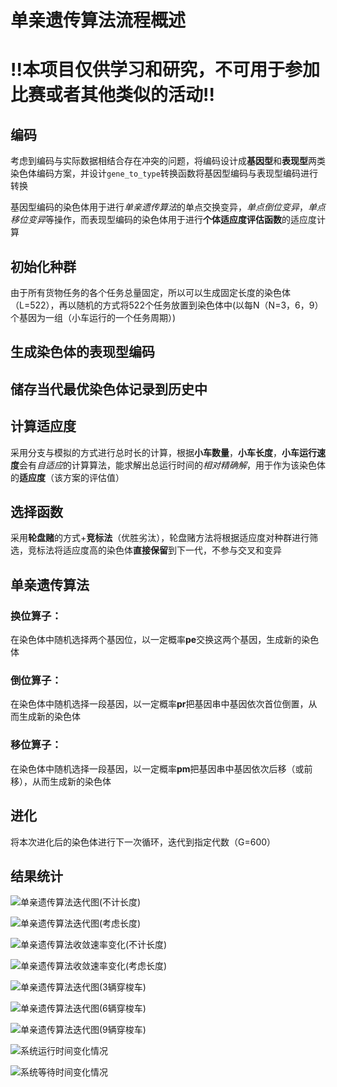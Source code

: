 # 单亲遗传算法流程概述

# !!**本项目仅供学习和研究，不可用于参加比赛或者其他类似的活动**!!

## 编码

考虑到编码与实际数据相结合存在冲突的问题，将编码设计成**基因型**和**表现型**两类染色体编码方案，并设计`gene_to_type`转换函数将基因型编码与表现型编码进行转换

基因型编码的染色体用于进行*单亲遗传算法*的单点交换变异，*单点倒位变异*，*单点移位变异*等操作，而表现型编码的染色体用于进行**个体适应度评估函数**的适应度计算

## 初始化种群

由于所有货物任务的各个任务总量固定，所以可以生成固定长度的染色体（L=522），再以随机的方式将522个任务放置到染色体中(以每N（N=3，6，9）个基因为一组（小车运行的一个任务周期）)

## 生成染色体的表现型编码

## 储存当代最优染色体记录到历史中

## 计算适应度

采用分支与模拟的方式进行总时长的计算，根据**小车数量**，**小车长度**，**小车运行速度**会有*自适应*的计算算法，能求解出总运行时间的*相对精确解*，用于作为该染色体的**适应度**（该方案的评估值）

## 选择函数

采用**轮盘赌**的方式+**竞标法**（优胜劣汰），轮盘赌方法将根据适应度对种群进行筛选，竞标法将适应度高的染色体**直接保留**到下一代，不参与交叉和变异

## 单亲遗传算法

### 换位算子：

在染色体中随机选择两个基因位，以一定概率**pe**交换这两个基因，生成新的染色体

### 倒位算子：

在染色体中随机选择一段基因，以一定概率**pr**把基因串中基因依次首位倒置，从而生成新的染色体

### 移位算子：

在染色体中随机选择一段基因，以一定概率**pm**把基因串中基因依次后移（或前移），从而生成新的染色体

## 进化

将本次进化后的染色体进行下一次循环，迭代到指定代数（G=600）

## 结果统计

![单亲遗传算法迭代图(不计长度)](https://github.com/ZouAgTao/SAPGA/blob/master/img_data/1/1.png?raw=true)



![单亲遗传算法迭代图(考虑长度)](https://github.com/ZouAgTao/SAPGA/blob/master/img_data/1/2.png?raw=true)

![单亲遗传算法收敛速率变化(不计长度)](https://github.com/ZouAgTao/SAPGA/blob/master/img_data/2/1.png?raw=true)

![单亲遗传算法收敛速率变化(考虑长度)](https://github.com/ZouAgTao/SAPGA/blob/master/img_data/2/2.png?raw=true)

![单亲遗传算法迭代图(3辆穿梭车)](https://github.com/ZouAgTao/SAPGA/blob/master/img_data/3/1.png?raw=true)

![单亲遗传算法迭代图(6辆穿梭车)](https://github.com/ZouAgTao/SAPGA/blob/master/img_data/3/2.png?raw=true)

![单亲遗传算法迭代图(9辆穿梭车)](https://github.com/ZouAgTao/SAPGA/blob/master/img_data/3/3.png?raw=true)

![系统运行时间变化情况](https://github.com/ZouAgTao/SAPGA/blob/master/img_data/4/1.png?raw=true)

![系统等待时间变化情况](https://github.com/ZouAgTao/SAPGA/blob/master/img_data/4/2.png?raw=true)

